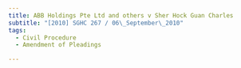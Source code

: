 ```yaml
---
title: ABB Holdings Pte Ltd and others v Sher Hock Guan Charles
subtitle: "[2010] SGHC 267 / 06\_September\_2010"
tags:
  - Civil Procedure
  - Amendment of Pleadings

---
```


